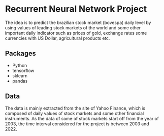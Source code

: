 # Recurrent Neural Network Project
The idea is to predict the brazilian stock market (bovespa) daily level by using values of leading stock markets of the world and some other important daily indicator such as prices of gold, exchange rates some currencies with US Dollar, agricultural products etc.

## Packages
* Python
* tensorflow
* sklearn
* pandas

## Data
The data is mainly extracted from the site of Yahoo Finance, which is composed of daily values of stock markets and some other financial instruments. As the data of some of stock markets start off from the year of 2003, the time interval considered for the project is between 2003 and 2022.


